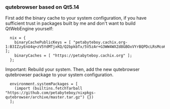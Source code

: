 ### qutebrowser based on Qt5.14

First add the binary cache to your system configuration, if you have sufficient trust in packages built by me and don't want to build QtWebEngine yourself:

```
  nix = {
    binaryCachePublicKeys = [ "petabyteboy.cachix.org-1:B3IZzyEnU4q+zV5YdMTjxKQ/Q2bpkbTx/5V5zAr+G3WW4WXZd8GBOxVYrBQPDcLRsMcoKg2B68kXR+w+DxVhzw==" ];
    binaryCaches = [ "https://petabyteboy.cachix.org" ];
  };
```

Important: Rebuild your system.
Then, add the new qutebrowser qutebrowser package to your system configuration.

```
  environment.systemPackages = [
    (import (builtins.fetchTarball "https://github.com/petabyteboy/nixpkgs-qutebrowser/archive/master.tar.gz") {})
  ];
```
